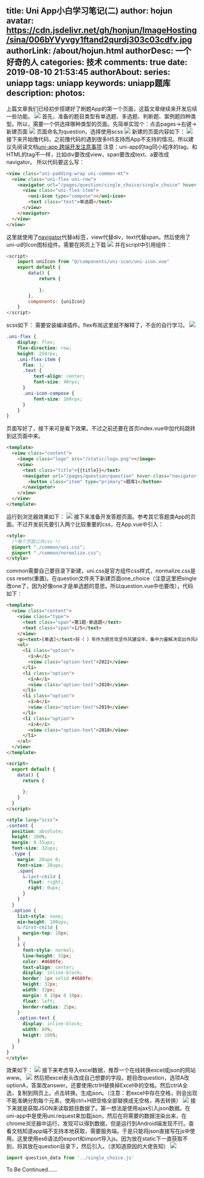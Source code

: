 title: Uni App小白学习笔记(二)
author: hojun
avatar: https://cdn.jsdelivr.net/gh/honjun/ImageHosting/sina/006bYVyvgy1ftand2qurdj303c03cdfv.jpg
authorLink: /about/hojun.html
authorDesc: 一个好奇的人
categories: 技术
comments: true
date: 2019-08-10 21:53:45
authorAbout:
series: uniapp
tags: uniapp
keywords: uniapp题库
description:
photos:
---
上篇文章我们已经初步搭建好了刷题App的第一个页面，这篇文章继续来开发后续一些功能。
![](https://cdn.jsdelivr.net/gh/honjun/ImageHosting/picgo/20190718220013.png)
首先，准备的题目类型有单选题、多选题、判断题、案例题四种类型。所以，需要一个供选择哪种类型的页面。先简单实现个：点击pages->右键->新建页面
![](https://cdn.jsdelivr.net/gh/honjun/ImageHosting/picgo/20190718220716.png)
页面命名为question，选择使用scss
![](https://cdn.jsdelivr.net/gh/honjun/ImageHosting/picgo/20190718221322.png)
新建的页面内容如下：
![](https://cdn.jsdelivr.net/gh/honjun/ImageHosting/picgo/20190718221838.png)
接下来开始撸代码，之前撸代码的遇到很多H5支持而App不支持的情况。所以建议先阅读文档[uni-app 跨端开发注意事项](https://uniapp.dcloud.io/matter)
注意：uni-app的tag同小程序的tag，和HTML的tag不一样，比如div要改成view，span要改成text、a要改成navigator。
所以代码要这么写：
```html
<view class="uni-padding-wrap uni-common-mt">
  <view class="uni-flex uni-row">
    <navigator url="/pages/question/single_choice/single_choice" hover-class="navigator-hover">
      <view class="uni-flex-item">
        <uni-icon type="compose"></uni-icon>
        <text class="text">单选题</text>
      </view>
    </navigator>
  </view>
</view>
```
这里就使用了[navigator](https://uniapp.dcloud.io/component/navigator)代替a标签，view代替div，text代替span。然后使用了uni-ui的Icon图标组件。需要在网页上下载
![](https://cdn.jsdelivr.net/gh/honjun/ImageHosting/picgo/20190718233215.png)
并在script中引用组件：
```js
<script>
    import uniIcon from "@/components/uni-icon/uni-icon.vue"  
    export default {
        data() {
            return {
                
            };
        },
        components: {uniIcon}
    }
</script>
```
scss如下： 需要安装编译插件。flex布局这里就不解释了，不会的自行学习。
![](https://cdn.jsdelivr.net/gh/honjun/ImageHosting/picgo/20190718233643.png)
```css
.uni-flex {
    display: flex;
    flex-direction: row;
    height: 250rpx;
    .uni-flex-item {
      flex: 1;
      .text {
          text-align: center;
          font-size: 40rpx;
      }
      .uni-icon-compose {
          font-size: 160rpx;
      }
    }
}
```
页面写好了，接下来可是看下效果。不过之前还要在首页index.vue中加代码跳转到这页面中来。
```html
<template>
  <view class="content">
    <image class="logo" src="/static/logo.png"></image>
    <view>
      <text class="title">{{title}}</text>
      <navigator url="/pages/question/question" hover-class="navigator-hover">
        <button class="item" type="primary">题库1</button>
      </navigator>
    </view>
  </view>
</template>
```
运行到浏览器效果如下：
![](https://cdn.jsdelivr.net/gh/honjun/ImageHosting/picgo/20190719002523.png)
接下来准备开发答题页面。参考其它答题类App的页面。不过开发前先要引入两个比较重要的css，在App.vue中引入：
```html
<style>
  /*每个页面公共css */
  @import "./common/uni.css";
  @import "./common/normalize.css";
</style>
```
common需要自己要目录下新建，uni.css是官方组件css样式，normalize.css是css resets(重置)。在question文件夹下新建页面one_choice（注意这里把single改one了，因为好像one才是单选题的意思。所以question.vue中也要改），代码如下：
```html
<template>
  <view class="content">
    <view class="type">
      <text class="span">第1题-单选题</text>
      <text class="span">1/5</text>
    </view>
    <p><text>[单选]</text>将（ ）年作为脱贫攻坚作风建设年，集中力量解决突出作风问题。科学确定脱贫摘帽时间，对弄虚作假、搞数字脱贫的严肃查处。实施乡村振兴战略。</p>
    <ul>
      <li class="option">
        <i>A</i>
        <view class="option-text">2022</view>
      </li>
      <li class="option">
        <i>A</i>
        <view class="option-text">2020</view>
      </li>
      <li class="option">
        <i>A</i>
        <view class="option-text">2019</view>
      </li>
      <li class="option">
        <i>A</i>
        <view class="option-text">2018</view>
      </li>
    </ul>
  </view>
</template>

<script>
  export default {
    data() {
      return {
        
      };
    }
  }
</script>

<style lang="scss">
.content {
  position: absolute;
  height: 100%;
  margin: 0 35upx;
  font-size: 32upx;
  .type {
    margin: 20upx 0;
    font-size: 28upx;
    .span{
      &:last-child {
        float: right;
        right: 0upx;
      }
    }
  }
  .option {
    list-style: none;
    min-height: 100upx;
    &:first-child {
      margin-top: 10px;
    }
    i {
      font-style: normal;
      line-height: 32px;
      color: #4680fe;
      text-align: center;
      display: inline-block;
      border: 1px solid #4680fe;
      height: 32px;
      width: 32px;
      margin: 0 10px 0 10px;
      float: left;
      border-radius: 25px;
    }
    .option-text {
      display: inline-block;
      width: 80%;
      height: 100%;
    }
  }
}
</style>
```
效果如下：
![](https://cdn.jsdelivr.net/gh/honjun/ImageHosting/picgo/20190719224451.png)
接下来考虑导入excel数据，推荐一个在线转换excel成json的网站www。
![](https://cdn.jsdelivr.net/gh/honjun/ImageHosting/picgo/20190723001836.png)
然后把excel表头改成自己想要的字段。题目改question，选项A改optionA，答案改answer。还要使用ctrlH替换掉Excel中的空格。然后ctrlA全选，复制到网页上。点击转换。生成json。（注意：若excel中存在空格，则会出现不能准确分割每个元素，使用ctrl+H把空格全部替换成无空格，再去转换）
![](https://cdn.jsdelivr.net/gh/honjun/ImageHosting/picgo/20190723002059.png)
接下来就是获取JSON来读取题目数据了。第一想法是使用ajax引入json数据。在uni-app中是使用uni.request来加载json，然后在将需要的数据渲染出来，在chrome浏览器中运行，发现可以得到数据，但是运行到Android端发现不行。查看文档知道app端不支持本地获取，需要服务端。于是只能将json直接写在js中使用。这里使用es6语法的export和import导入js。因为放在static下一直获取不到，将其放在question目录下，然后引入。（求知道原因的大佬告知）
![](https://cdn.jsdelivr.net/gh/honjun/ImageHosting/picgo/20190810203701.png)
```js
import question_data from '../single_choice.js'
```
To Be Continued......